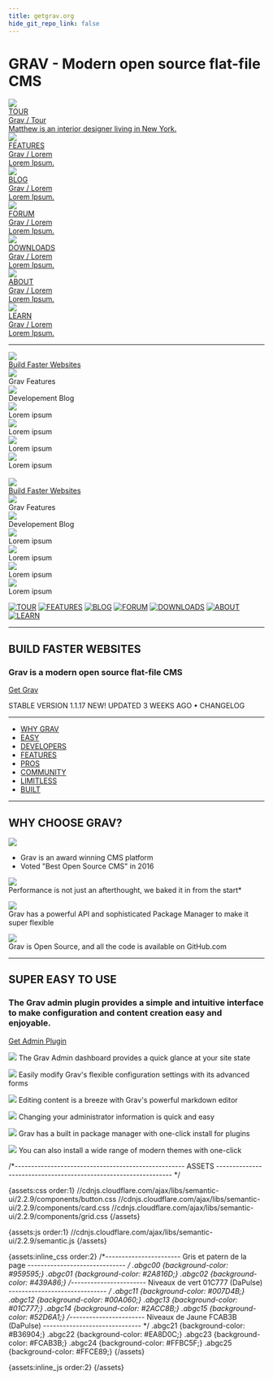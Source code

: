```yaml
---
title: getgrav.org
hide_git_repo_link: false
---
```


# GRAV - Modern open source flat-file CMS

<div class="ui five stackable doubling cards">

<a class="ui card" href="http://lab.webentiel.com/grav">
<div class="image"><img class="abgc00" src="http://lab.webentiel.com/grav/user/pages/02.getgrav-org/04.tour/wa01-grav-tour.png"></div><div class="content"><div class="header">TOUR</div><div class="meta"><span class="category">Grav / Tour</span></div><div class="description">Matthew is an interior designer living in New York.</div></div></a>

<a class="ui card" href="http://lab.webentiel.com/grav">
<div class="image"><img class="abgc00" src="http://lab.webentiel.com/grav/user/pages/02.getgrav-org/04.tour/wa02-grav-features.png"></div><div class="content"><div class="header">FEATURES</div><div class="meta"><span class="category">Grav / Lorem</span></div><div class="description">Lorem Ipsum.</div></div></a>

<a class="ui card" href="http://lab.webentiel.com/grav">
<div class="image"><img class="abgc00" src="http://lab.webentiel.com/grav/user/pages/02.getgrav-org/04.tour/wa03-grav-blog.png"></div><div class="content"><div class="header">BLOG</div><div class="meta"><span class="category">Grav / Lorem</span></div><div class="description">Lorem Ipsum.</div></div></a>

<a class="ui card" href="http://lab.webentiel.com/grav">
<div class="image"><img class="abgc00" src="http://lab.webentiel.com/grav/user/pages/02.getgrav-org/04.tour/wa04-grav-forum.png"></div><div class="content"><div class="header">FORUM</div><div class="meta"><span class="category">Grav / Lorem</span></div><div class="description">Lorem Ipsum.</div></div></a>

<a class="ui card" href="http://lab.webentiel.com/grav">
<div class="image"><img class="abgc00" src="http://lab.webentiel.com/grav/user/pages/02.getgrav-org/04.tour/wa05-grav-downloads.png"></div><div class="content"><div class="header">DOWNLOADS</div><div class="meta"><span class="category">Grav / Lorem</span></div><div class="description">Lorem Ipsum.</div></div></a>

<a class="ui card" href="http://lab.webentiel.com/grav">
<div class="image"><img class="abgc00" src="http://lab.webentiel.com/grav/user/pages/02.getgrav-org/04.tour/wa06-grav-about.png"></div><div class="content"><div class="header">ABOUT</div><div class="meta"><span class="category">Grav / Lorem</span></div><div class="description">Lorem Ipsum.</div></div></a>

<a class="ui card" href="http://lab.webentiel.com/grav">
<div class="image"><img class="abgc00" src="http://lab.webentiel.com/grav/user/pages/02.getgrav-org/04.tour/wa07-grav-learn.png"></div><div class="content"><div class="header">LEARN</div><div class="meta"><span class="category">Grav / Lorem</span></div><div class="description">Lorem Ipsum.</div></div></a>

</div>

<hr>

<div class="ui three column grid stackable doubling">

  <div class="column">
    <div class="ui fluid card">
      <div class="image">
        <a href="/grav/getgrav-org/tour" target="_parent"><img src="/grav/user/pages/02.getgrav-org/04.tour/_01.png"></a>
      </div>
      <div class="content">
        <a class="header" href="/grav/getgrav-org">Build Faster Websites</a>
      </div>
    </div>
  </div>
  
  <div class="column">
    <div class="ui fluid card">
      <div class="image">
        <img src="http://lab.webentiel.com/grav/user/pages/02.getgrav-org/_02.png">
      </div>
      <div class="content">
        <a class="header">Grav Features</a>
      </div>
    </div>
  </div>
  
  <div class="column">
    <div class="ui fluid card">
      <div class="image">
        <img src="http://lab.webentiel.com/grav/user/pages/02.getgrav-org/_03.png">
      </div>
      <div class="content">
        <a class="header">Developement Blog</a>
      </div>
    </div>
  </div>
  
  <div class="column">
    <div class="ui fluid card">
      <div class="image">
        <img src="http://lab.webentiel.com/grav/user/pages/02.getgrav-org/_04.png">
      </div>
      <div class="content">
        <a class="header">Lorem ipsum</a>
      </div>
    </div>
  </div>
  
  <div class="column">
    <div class="ui fluid card">
      <div class="image">
        <img src="http://lab.webentiel.com/grav/user/pages/02.getgrav-org/_05.png">
      </div>
      <div class="content">
        <a class="header">Lorem ipsum</a>
      </div>
    </div>
  </div>
  
  <div class="column">
    <div class="ui fluid card">
      <div class="image">
        <img src="http://lab.webentiel.com/grav/user/pages/02.getgrav-org/_06.png">
      </div>
      <div class="content">
        <a class="header">Lorem ipsum</a>
      </div>
    </div>
  </div>
  
  <div class="column">
    <div class="ui fluid card">
      <div class="image">
        <img src="http://lab.webentiel.com/grav/user/pages/02.getgrav-org/_07.png">
      </div>
      <div class="content">
        <a class="header">Lorem ipsum</a>
      </div>
    </div>
  </div>
  
</div>







<div class="ui three column grid stackable doubling">

  <div class="column">
    <div class="ui fluid card">
      <div class="image"><a href="/grav/getgrav-org/tour" target="_parent"><img src="/grav/user/pages/02.getgrav-org/_01.png"></a></div>
      <div class="content">
        <a class="header" href="/grav/getgrav-org">Build Faster Websites</a>
      </div>
    </div>
  </div>
  
  <div class="column">
    <div class="ui fluid card">
      <div class="image">
        <img src="http://lab.webentiel.com/grav/user/pages/02.getgrav-org/_02.png">
      </div>
      <div class="content">
        <a class="header">Grav Features</a>
      </div>
    </div>
  </div>
  
  <div class="column">
    <div class="ui fluid card">
      <div class="image">
        <img src="http://lab.webentiel.com/grav/user/pages/02.getgrav-org/_03.png">
      </div>
      <div class="content">
        <a class="header">Developement Blog</a>
      </div>
    </div>
  </div>
  
  <div class="column">
    <div class="ui fluid card">
      <div class="image">
        <img src="http://lab.webentiel.com/grav/user/pages/02.getgrav-org/_04.png">
      </div>
      <div class="content">
        <a class="header">Lorem ipsum</a>
      </div>
    </div>
  </div>
  
  <div class="column">
    <div class="ui fluid card">
      <div class="image">
        <img src="http://lab.webentiel.com/grav/user/pages/02.getgrav-org/_05.png">
      </div>
      <div class="content">
        <a class="header">Lorem ipsum</a>
      </div>
    </div>
  </div>
  
  <div class="column">
    <div class="ui fluid card">
      <div class="image">
        <img src="http://lab.webentiel.com/grav/user/pages/02.getgrav-org/_06.png">
      </div>
      <div class="content">
        <a class="header">Lorem ipsum</a>
      </div>
    </div>
  </div>
  
  <div class="column">
    <div class="ui fluid card">
      <div class="image">
        <img src="http://lab.webentiel.com/grav/user/pages/02.getgrav-org/_07.png">
      </div>
      <div class="content">
        <a class="header">Lorem ipsum</a>
      </div>
    </div>
  </div>
  
</div>

[![TOUR](_01.png)](https://getgrav.org/)
[![FEATURES](_02.png)](https://getgrav.org/features/)
[![BLOG](_03.png)](https://getgrav.org/blog/)
[![FORUM](_04.png)](https://getgrav.org/forum/)
[![DOWNLOADS](_05.png)](https://getgrav.org/downloads/)
[![ABOUT](_06.png)](https://getgrav.org/about/)
[![LEARN](_07.png)](https://learn.getgrav.org/)

---

## BUILD FASTER WEBSITES
### Grav is a modern open source flat-file CMS

<a class="button button-outline button-fancy2" href="/downloads">Get Grav</a>

STABLE VERSION 1.1.17 NEW! UPDATED 3 WEEKS AGO • CHANGELOG

---

- [WHY GRAV](https://getgrav.org/#why_grav) 
- [EASY](https://getgrav.org/#easy) 
- [DEVELOPERS](https://getgrav.org/#developers) 
- [FEATURES](https://getgrav.org/#features) 
- [PROS](https://getgrav.org/#pros) 
- [COMMUNITY](https://getgrav.org/#community) 
- [LIMITLESS](https://getgrav.org/#limitless) 
- [BUILT](https://getgrav.org/#built)

---

## WHY CHOOSE GRAV?

![](best-open-source-cms.png)

- Grav is an award winning CMS platform
- Voted "Best Open Source CMS" in 2016

![](fast.png)   
Performance is not just an afterthought, we baked it in from the start*

![](extensible.png)   
Grav has a powerful API and sophisticated Package Manager to make it super flexible

![](open-source.png)   
Grav is Open Source, and all the code is available on GitHub.com


---

## SUPER EASY TO USE

### The Grav admin plugin provides a simple and intuitive interface to make configuration and content creation easy and enjoyable.

<a href="/downloads/plugins" class="button button-solid button-fancy">
Get Admin Plugin
</a>

![](001-dashboard.png)
The Grav Admin dashboard provides a quick glance at your site state 

![](002-config.png)
Easily modify Grav's flexible configuration settings with its advanced forms

![](003-editpage.png)
Editing content is a breeze with Grav's powerful markdown editor

![](004-user.png)
Changing your administrator information is quick and easy

![](005-plugins.png)
Grav has a built in package manager with one-click install for plugins

![](006-themes.png)
You can also install a wide range of modern themes with one-click











 /*---------------------------------------------------- ASSETS ---------------------------------------------------------------- */

{assets:css order:1}
//cdnjs.cloudflare.com/ajax/libs/semantic-ui/2.2.9/components/button.css
//cdnjs.cloudflare.com/ajax/libs/semantic-ui/2.2.9/components/card.css
//cdnjs.cloudflare.com/ajax/libs/semantic-ui/2.2.9/components/grid.css
{/assets}  
    
{assets:js order:1}
//cdnjs.cloudflare.com/ajax/libs/semantic-ui/2.2.9/semantic.js
{/assets}

{assets:inline_css order:2}
 /*----------------------- Gris et patern de la page ------------------------------ */
.abgc00 {background-color: #959595;}
.abgc01 {background-color: #2A816D;}
.abgc02 {background-color: #439A86;}
 /*----------------------- Niveaux de vert 01C777 (DaPulse) ------------------------------ */
.abgc11 {background-color: #007D4B;}
.abgc12 {background-color: #00A060;}
.abgc13 {background-color: #01C777;}
.abgc14 {background-color: #2ACC8B;}
.abgc15 {background-color: #52D6A1;}
 /*----------------------- Niveaux de Jaune FCAB3B (DaPulse) ------------------------------ */
.abgc21 {background-color: #B36904;}
.abgc22 {background-color: #EA8D0C;}
.abgc23 {background-color: #FCAB3B;}
.abgc24 {background-color: #FFBC5F;}
.abgc25 {background-color: #FFCE89;}
{/assets}

{assets:inline_js order:2}
{/assets}